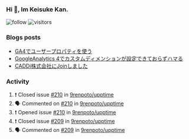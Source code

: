 ### Hi 👋, Im Keisuke Kan.

<!--
**9renpoto/9renpoto** is a ✨ _special_ ✨ repository because its `README.md` (this file) appears on your GitHub profile.

Here are some ideas to get you started:

- 🔭 I’m currently working on ...
- 🌱 I’m currently learning ...
- 👯 I’m looking to collaborate on ...
- 🤔 I’m looking for help with ...
- 💬 Ask me about ...
- 📫 How to reach me: ...
- 😄 Pronouns: ...
- ⚡ Fun fact: ...
-->

![follow](https://img.shields.io/github/followers/9renpoto?label=Follow&style=social)
![visitors](https://komarev.com/ghpvc/?username=9renpoto&label=Profile%20views&color=0e75b6&style=flat)

### Blogs posts

<!-- BLOG-POST-LIST:START -->
- [GA4でユーザープロパティを使う](https://9renpoto.dev/2021/02/21/google-analytics-4-user-properties/)
- [GoogleAnalytics 4でカスタムディメンションが設定できておらずハマる](https://9renpoto.dev/2021/02/13/google-analytics-4/)
- [CADDi株式会社にJoinしました](https://9renpoto.dev/2020/12/05/join/)
<!-- BLOG-POST-LIST:END -->

### Activity

<!--START_SECTION:activity-->
1. ❗️ Closed issue [#210](https://github.com/9renpoto/upptime/issues/210) in [9renpoto/upptime](https://github.com/9renpoto/upptime)
2. 🗣 Commented on [#210](https://github.com/9renpoto/upptime/issues/210) in [9renpoto/upptime](https://github.com/9renpoto/upptime)
3. ❗️ Opened issue [#210](https://github.com/9renpoto/upptime/issues/210) in [9renpoto/upptime](https://github.com/9renpoto/upptime)
4. ❗️ Closed issue [#209](https://github.com/9renpoto/upptime/issues/209) in [9renpoto/upptime](https://github.com/9renpoto/upptime)
5. 🗣 Commented on [#209](https://github.com/9renpoto/upptime/issues/209) in [9renpoto/upptime](https://github.com/9renpoto/upptime)
<!--END_SECTION:activity-->

<!--START_SECTION:waka-->
<!--END_SECTION:waka-->